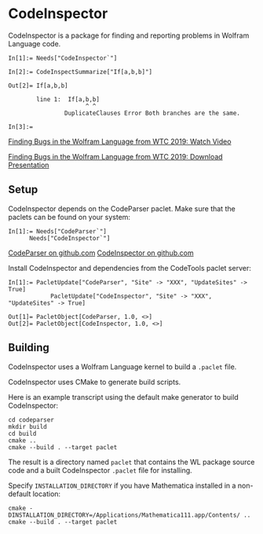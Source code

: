 # CodeInspector

CodeInspector is a package for finding and reporting problems in Wolfram Language code.

```
In[1]:= Needs["CodeInspector`"]

In[2]:= CodeInspectSummarize["If[a,b,b]"]

Out[2]= If[a,b,b]

        line 1:  If[a,b,b] 
                      ^ ^  
                DuplicateClauses Error Both branches are the same.

In[3]:= 
```

[Finding Bugs in the Wolfram Language from WTC 2019: Watch Video](https://www.wolfram.com/broadcast/video.php?v=2911)

[Finding Bugs in the Wolfram Language from WTC 2019: Download Presentation](https://files.wolframcdn.com/pub/www.wolfram.com/technology-conference/2019/Thursday/2019BrentonBostickFindingBugsInTheWL.nb)


## Setup

CodeInspector depends on the CodeParser paclet. Make sure that the paclets can be found on your system:
```
In[1]:= Needs["CodeParser`"]
      Needs["CodeInspector`"]
```

[CodeParser on github.com](https://github.com/xxx)
[CodeInspector on github.com](https://github.com/xxx)

Install CodeInspector and dependencies from the CodeTools paclet server:
```
In[1]:= PacletUpdate["CodeParser", "Site" -> "XXX", "UpdateSites" -> True]
			PacletUpdate["CodeInspector", "Site" -> "XXX", "UpdateSites" -> True]

Out[1]= PacletObject[CodeParser, 1.0, <>]
Out[2]= PacletObject[CodeInspector, 1.0, <>]
```


## Building

CodeInspector uses a Wolfram Language kernel to build a `.paclet` file.

CodeInspector uses CMake to generate build scripts.

Here is an example transcript using the default make generator to build CodeInspector:
```
cd codeparser
mkdir build
cd build
cmake ..
cmake --build . --target paclet
```

The result is a directory named `paclet` that contains the WL package source code and a built CodeInspector `.paclet` file for installing.

Specify `INSTALLATION_DIRECTORY` if you have Mathematica installed in a non-default location:
```
cmake -DINSTALLATION_DIRECTORY=/Applications/Mathematica111.app/Contents/ ..
cmake --build . --target paclet
```

